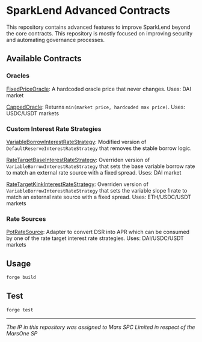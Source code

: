 # SparkLend Advanced Contracts

This repository contains advanced features to improve SparkLend beyond the core contracts. This repository is mostly focused on improving security and automating governance processes.

## Available Contracts

### Oracles

[FixedPriceOracle](https://github.com/marsfoundation/sparklend-advanced/blob/master/src/FixedPriceOracle.sol): A hardcoded oracle price that never changes. Uses: DAI market

[CappedOracle](https://github.com/marsfoundation/sparklend-advanced/blob/master/src/CappedOracle.sol): Returns `min(market price, hardcoded max price)`. Uses: USDC/USDT markets

### Custom Interest Rate Strategies

[VariableBorrowInterestRateStrategy](https://github.com/marsfoundation/sparklend-advanced/blob/master/src/VariableBorrowInterestRateStrategy.sol): Modified version of `DefaultReserveInterestRateStrategy` that removes the stable borrow logic.

[RateTargetBaseInterestRateStrategy](https://github.com/marsfoundation/sparklend-advanced/blob/master/src/RateTargetBaseInterestRateStrategy.sol): Overriden version of `VariableBorrowInterestRateStrategy` that sets the base variable borrow rate to match an external rate source with a fixed spread. Uses: DAI market

[RateTargetKinkInterestRateStrategy](https://github.com/marsfoundation/sparklend-advanced/blob/master/src/RateTargetKinkInterestRateStrategy.sol): Overriden version of `VariableBorrowInterestRateStrategy` that sets the variable slope 1 rate to match an external rate source with a fixed spread. Uses: ETH/USDC/USDT markets

### Rate Sources

[PotRateSource](https://github.com/marsfoundation/sparklend-advanced/blob/master/src/PotRateSource.sol): Adapter to convert DSR into APR which can be consumed by one of the rate target interest rate strategies. Uses: DAI/USDC/USDT markets

## Usage

```bash
forge build
```

## Test

```bash
forge test
```

***
*The IP in this repository was assigned to Mars SPC Limited in respect of the MarsOne SP*